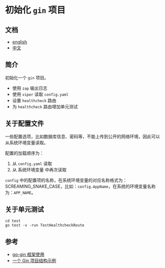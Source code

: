 # 初始化 `gin` 项目

## 文档

- [english](./readme.md)
- [中文](./readme_zh.md)

## 简介

初始化一个 `gin` 项目。

- 使用 `zap` 输出日志
- 使用 `viper` 读取 `config.yaml`
- 设置 `healthcheck` 路由
- 为 `healthcheck` 路由增加单元测试

## 关于配置文件

一些配置选项，比如数据库信息、密码等，不能上传到公开的网络环境，因此可以从系统环境变量读取。

配置的加载顺序为：

1. 从 `config.yaml` 读取
2. 从 系统环境变量 中再次读取

`config` 中的配置项的名称，在系统环境变量的对应名称格式为：SCREAMING_SNAKE_CASE，比如：`config.AppName`，在系统的环境变量名称为：`APP_NAME`。

## 关于单元测试

```shell
cd test
go test -v -run TestHealthcheckRoute
```

## 参考

- [go-gin 框架使用](https://juejin.im/post/5bfbbaa5e51d45315070d435)
- [一个 Gin 项目结构示例](https://www.jianshu.com/p/92919004293d)
